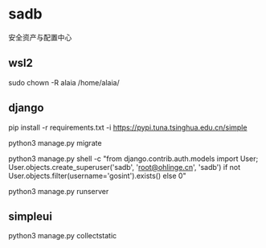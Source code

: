# sadb
安全资产与配置中心

## wsl2
sudo chown -R alaia /home/alaia/

## django
pip install -r requirements.txt -i https://pypi.tuna.tsinghua.edu.cn/simple

python3 manage.py migrate

python3 manage.py shell -c "from django.contrib.auth.models import User; User.objects.create_superuser('sadb', 'root@ohlinge.cn', 'sadb') if not User.objects.filter(username='gosint').exists() else 0"

python3 manage.py runserver

## simpleui
python3 manage.py collectstatic